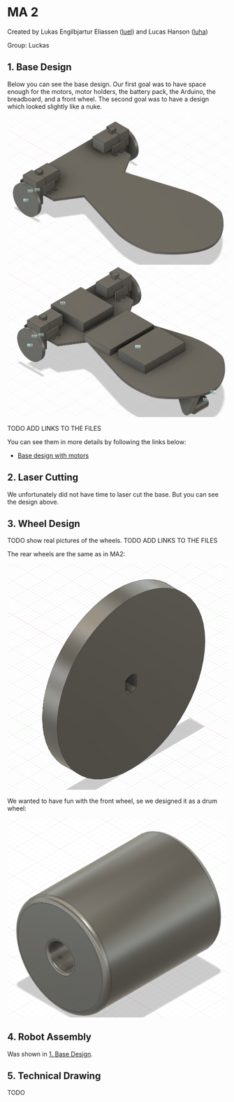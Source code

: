 # MA 2

Created by Lukas Engilbjartur Eliassen ([luel](mailto:luel@itu.dk)) and Lucas Hanson ([luha](mailto:luha@itu.dk))

Group: Luckas

## 1. Base Design

Below you can see the base design.
Our first goal was to have space enough for the motors, motor holders, the battery pack, the Arduino, the breadboard, and a front wheel.
The second goal was to have a design which looked slightly like a nuke.

![Base design only with the motors](assets/base_with_motors.png)
![Base design with all components](assets/base_with_everything.png)

TODO ADD LINKS TO THE FILES

You can see them in more details by following the links below:

- [Base design with motors](assets/base_with_motors.png)

## 2. Laser Cutting

We unfortunately did not have time to laser cut the base.
But you can see the design above.

## 3. Wheel Design

TODO show real pictures of the wheels.
TODO ADD LINKS TO THE FILES

The rear wheels are the same as in MA2:

![Rear wheel](assets/rear_wheel.png)

We wanted to have fun with the front wheel, se we designed it as a drum wheel:

![Front wheel](assets/front_wheel.png)

## 4. Robot Assembly

Was shown in [1. Base Design](#1-base-design).

## 5. Technical Drawing

TODO
